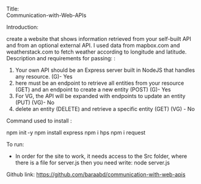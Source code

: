 Title:  
Communication-with-Web-APIs
 
Introduction: 
 
create a website that shows information retrieved from your self-built API and from an optional external API. I used data from mapbox.com and weatherstack.com to fetch weather according to longitude and latitude.
  
Description and requirements for passing: : 
  
1. Your own API should be an Express server built in NodeJS that handles any resource. (G)- Yes
2. here must be an endpoint to retrieve all entities from your resource (GET) and an endpoint to create a new entity (POST) (G)- Yes
3. For VG, the API will be expanded with endpoints to update an entity (PUT) (VG)- No
4. delete an entity (DELETE) and retrieve a specific entity (GET) (VG) - No



 
Command used to install : 
 
npm init -y
npm install express
npm i hps
npm i request
 

To run: 
- In order for the site to work, it needs access to the Src folder, where there is a file for server.js then you need write: node server.js



Github link: 
https://github.com/baraabd/communication-with-web-apis
 
 

